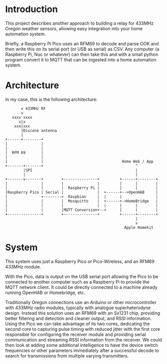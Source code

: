 # Introduction

This project describes another approach to building a relay for 433MHz Oregon weather sensors,
allowing easy integration into your home automation system.

Briefly, a Raspberry Pi Pico uses an RFM69 to decode and parse OOK and then write this on its serial port (or USB as serial) as CSV.  Any computer (a Raspberry Pi, Nuc or whatever) can then take this and with a small python program convert it to MQTT that can be ingested into a home automation system.

# Architecture

In my case, this is the following architecture:

```
       x 433MHz RF
       x
   xxxx xxxx
      x|x
    xxx|xxx
       |Discone antenna
       |
+------+--------+
|               |
|               |
|  RFM 69       |
|               |
|               |                                   Home Web / App
+-------+-------+                                         ^
        |SPI                                              |
        |                                                 |
+-------v-------+        +---------------+         +------+--------+
|               |        |               |         |      |        |
|               |        |  Raspberry Pi |         |      |        |
|Raspberry Pico | Serial |               |  +------+-->OpenHAB     |
|               +-------->  Raspbian     |  |      |               |
|               |        |  Mosquitto    |  +------+->HomeBridge   |
|               |        |               |  |      |      |        |
|               |        |MQTT Conversion+--+      |      |        |
+---------------+        +---------------+         +------+--------+
                                                          |
                                                          v
                                                     Apple Homekit
```

# System 

This system uses just a Raspberry Pico or Pico-Wireless, and an RFM69 433MHz module.

With the Pico, data is output on the USB serial port allowing the Pico to be connected to another computer such as a Raspberry Pi to provide the MQTT network client. It could be directly connected to a machine already running OpenHAB or Homebridge, etc.

Traditionally Oregon connections use an Arduino or other microcontroller with 433MHz radio modules, typically with analogue superheterodyne design. Instead this solution uses an RFM69 with an Sx1231 chip, providing better filtering and detection and cleaner output, and RSSI information. Using the Pico we can take advantage of its two cores, dedicating the second core to capturing pulse timing with reduced jitter with the first core responsible for configuring the receiver module and providing serial communication and streaming RSSI information from the receiver.  We could then look at adding some additional intelligence to have the device switch frequencies or other parameters immediately after a successful decode to search for transmissions from multiple varying transmitters.
